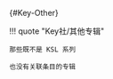 [//]: # (Metadata End)

[](){#Key-Other}

!!! quote "Key社/其他专辑"

    那些既不是 KSL 系列

    也没有关联条目的专辑

[//]: # (TXT End)

